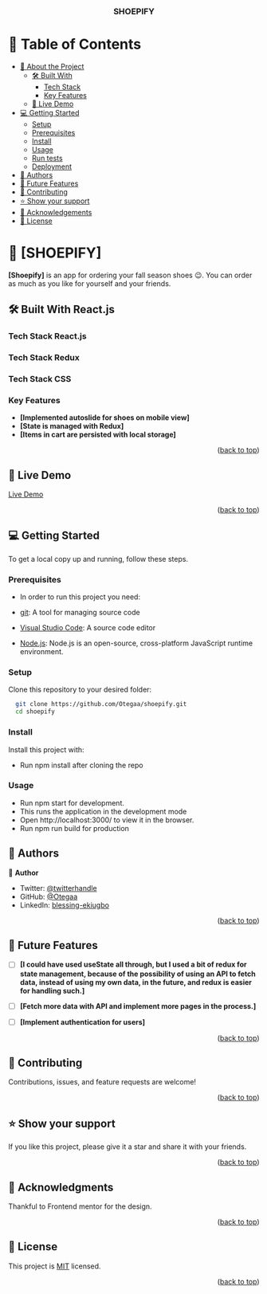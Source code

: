 <a name="readme-top"></a>

<div align="center">
  <br/>

  <h3><b>SHOEPIFY</b></h3>

</div>

# 📗 Table of Contents

- [📖 About the Project](#about-project)
  - [🛠 Built With](#built-with)
    - [Tech Stack](#tech-stack)
    - [Key Features](#key-features)
  - [🚀 Live Demo](#live-demo)
- [💻 Getting Started](#getting-started)
  - [Setup](#setup)
  - [Prerequisites](#prerequisites)
  - [Install](#install)
  - [Usage](#usage)
  - [Run tests](#run-tests)
  - [Deployment](#triangular_flag_on_post-deployment)
- [👥 Authors](#authors)
- [🔭 Future Features](#future-features)
- [🤝 Contributing](#contributing)
- [⭐️ Show your support](#support)
- [🙏 Acknowledgements](#acknowledgements)
- [📝 License](#license)

# 📖 [SHOEPIFY] <a name="about-project"></a>

**[Shoepify]** is an app for ordering your fall season shoes 😉. You can order as much as you like for yourself and your friends.

## 🛠 Built With <a name="built-with">React.js</a>

### Tech Stack <a name="tech-stack">React.js</a>

### Tech Stack <a name="tech-stack">Redux</a>

### Tech Stack <a name="tech-stack">CSS</a>

### Key Features <a name="key-features"></a>

- **[Implemented autoslide for shoes on mobile view]**
- **[State is managed with Redux]**
- **[Items in cart are persisted with local storage]**

<p align="right">(<a href="#readme-top">back to top</a>)</p>

## 🚀 Live Demo <a name="live-demo"></a>

[Live Demo](https://metrics-website.netlify.app)

<p align="right">(<a href="#readme-top">back to top</a>)</p>

## 💻 Getting Started <a name="getting-started"></a>

To get a local copy up and running, follow these steps.

### Prerequisites

- In order to run this project you need:

- [git](https://git-scm.com/downloads): A tool for managing source code
- [Visual Studio Code](https://code.visualstudio.com/): A source code editor
- [Node.js](https://nodejs.org/en): Node.js is an open-source, cross-platform JavaScript runtime environment.

### Setup

Clone this repository to your desired folder:

```sh
  git clone https://github.com/Otegaa/shoepify.git
  cd shoepify
```

### Install

Install this project with:

- Run npm install after cloning the repo

### Usage

- Run npm start for development.
- This runs the application in the development mode
- Open http://localhost:3000/ to view it in the browser.
- Run npm run build for production

<!-- ### Run tests

To run tests, run the following command:
` npm run test` -->

## 👥 Authors <a name="authors"></a>

👤 **Author**

- Twitter: [@twitterhandle](https://twitter.com/O_tegaaa)
- GitHub: [@Otegaa](https://github.com/Otegaa)
- LinkedIn: [blessing-ekiugbo](https://www.linkedin.com/in/blessing-ekiugbo/)

<p align="right">(<a href="#readme-top">back to top</a>)</p>

## 🔭 Future Features <a name="future-features"></a>

- [ ] **[I could have used useState all through, but I used a bit of redux for state management, because of the possibility of using an API to fetch data, instead of using my own data, in the future, and redux is easier for handling such.]**

- [ ] **[Fetch more data with API and implement more pages in the process.]**

- [ ] **[Implement authentication for users]**

<p align="right">(<a href="#readme-top">back to top</a>)</p>

## 🤝 Contributing <a name="contributing"></a>

Contributions, issues, and feature requests are welcome!

<p align="right">(<a href="#readme-top">back to top</a>)</p>

## ⭐️ Show your support <a name="support"></a>

If you like this project, please give it a star and share it with your friends.

<p align="right">(<a href="#readme-top">back to top</a>)</p>

## 🙏 Acknowledgments <a name="acknowledgements"></a>

Thankful to Frontend mentor for the design.

<p align="right">(<a href="#readme-top">back to top</a>)</p>

## 📝 License <a name="license"></a>

This project is [MIT](https://github.com/Otegaa/shoepify/blob/dev/LICENSE) licensed.

<p align="right">(<a href="#readme-top">back to top</a>)</p>
